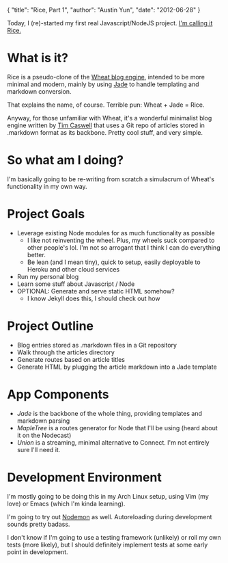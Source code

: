 {
    "title": "Rice, Part 1",
    "author": "Austin Yun",
    "date": "2012-06-28"
}

Today, I (re)-started my first real Javascript/NodeJS project. [I'm calling it Rice.](http://github.com/austinyun/rice)

# What is it?

Rice is a pseudo-clone of the [Wheat blog engine](http://github.com/creationix/wheat), intended to be more minimal and modern, mainly by using [Jade](http://github.com/visionmedia/jade) to handle templating and markdown conversion.

That explains the name, of course. Terrible pun: Wheat + Jade = Rice.

Anyway, for those unfamiliar with Wheat, it's a wonderful minimalist blog engine written by [Tim Caswell](http://howtonode.org) that uses a Git repo of articles stored in .markdown format as its backbone. Pretty cool stuff, and very simple.

# So what am I doing?

I'm basically going to be re-writing from scratch a simulacrum of Wheat's functionality in my own way.

# Project Goals

* Leverage existing Node modules for as much functionality as possible
  * I like not reinventing the wheel. Plus, my wheels suck compared to other people's lol. I'm not so arrogant that I think I can do everything better.
  * Be lean (and I mean tiny), quick to setup, easily deployable to Heroku and other cloud services
* Run my personal blog
* Learn some stuff about Javascript / Node
* OPTIONAL: Generate and serve static HTML somehow?
  * I know Jekyll does this, I should check out how

# Project Outline

* Blog entries stored as .markdown files in a Git repository
* Walk through the articles directory
* Generate routes based on article titles
* Generate HTML by plugging the article markdown into a Jade template

# App Components

* *Jade* is the backbone of the whole thing, providing templates and markdown parsing
* *MapleTree* is a routes generator for Node that I'll be using (heard about it on the Nodecast)
* *Union* is a streaming, minimal alternative to Connect. I'm not entirely sure I'll need it.

# Development Environment

I'm mostly going to be doing this in my Arch Linux setup, using Vim (my love) or Emacs (which I'm kinda learning).

I'm going to try out [Nodemon](http://github.com/remy/nodemon) as well. Autoreloading during development sounds pretty badass.

I don't know if I'm going to use a testing framework (unlikely) or roll my own tests (more likely), but I should definitely implement tests at some early point in development.
